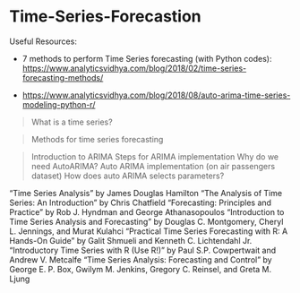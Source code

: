 # Time-Series-Forecastion

Useful Resources:
* 7 methods to perform Time Series forecasting (with Python codes): https://www.analyticsvidhya.com/blog/2018/02/time-series-forecasting-methods/

* https://www.analyticsvidhya.com/blog/2018/08/auto-arima-time-series-modeling-python-r/
>What is a time series?

>Methods for time series forecasting

>Introduction to ARIMA
>Steps for ARIMA implementation
>Why do we need AutoARIMA?
>Auto ARIMA implementation (on air passengers dataset)
>How does auto ARIMA selects parameters?






“Time Series Analysis” by James Douglas Hamilton
“The Analysis of Time Series: An Introduction” by Chris Chatfield
“Forecasting: Principles and Practice” by Rob J. Hyndman and George Athanasopoulos
“Introduction to Time Series Analysis and Forecasting” by Douglas C. Montgomery, Cheryl L. Jennings, and Murat Kulahci
“Practical Time Series Forecasting with R: A Hands-On Guide” by Galit Shmueli and Kenneth C. Lichtendahl Jr.
“Introductory Time Series with R (Use R!)” by Paul S.P. Cowpertwait and Andrew V. Metcalfe
“Time Series Analysis: Forecasting and Control” by George E. P. Box, Gwilym M. Jenkins, Gregory C. Reinsel, and Greta M. Ljung
